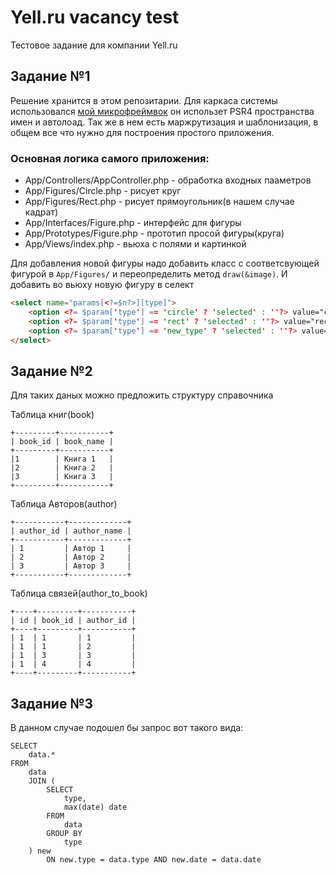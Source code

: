 # Yell.ru vacancy test
Тестовое задание для компании Yell.ru

## Задание №1
Решение хранится в этом репозитарии.
Для каркаса системы использовался [мой микрофреймвок](https://github.com/Stesm/hello)
он использет PSR4 пространства имен и автолоад. Так же в нем есть маржрутизация и 
шаблонизация, в общем все что нужно для построения простого приложения.

### Основная логика самого приложения:

* App/Controllers/AppController.php - обработка входных пааметров
* App/Figures/Circle.php - рисует круг
* App/Figures/Rect.php - рисует прямоугольник(в нашем случае кадрат)
* App/Interfaces/Figure.php - интерфейс для фигуры
* App/Prototypes/Figure.php - прототип просой фигуры(круга)
* App/Views/index.php - вьюха с полями и картинкой

Для добавления новой фигуры надо добавить класс с соответсвующей фигурой в `App/Figures/`
и переопределить метод `draw(&image)`. И добавить во вьюху новую фигуру в селект

````html
<select name="params[<?=$n?>][type]">
    <option <?= $param['type'] == 'circle' ? 'selected' : ''?> value="circle">Круг</option>
    <option <?= $param['type'] == 'rect' ? 'selected' : ''?> value="rect">Квадрат</option>
    <option <?= $param['type'] == 'new_type' ? 'selected' : ''?> value="rect">Новый тип</option>
</select>
````

## Задание №2

Для таких даных можно предложить структуру справочника

Таблица книг(book)
````
+---------+-----------+
| book_id | book_name |
+---------+-----------+
|1        | Книга 1   |
|2        | Книга 2   |
|3        | Книга 3   |
+---------+-----------+
````
Таблица Авторов(author)
````
+-----------+-------------+
| author_id | author_name |
+-----------+-------------+
| 1         | Автор 1     |
| 2         | Автор 2     |
| 3         | Автор 3     |
+-----------+-------------+
````
Таблица связей(author_to_book)
````
+----+---------+-----------+
| id | book_id | author_id |
+----+---------+-----------+
| 1  | 1       | 1         |
| 1  | 1       | 2         |
| 1  | 3       | 3         |
| 1  | 4       | 4         |
+----+---------+-----------+
````
## Задание №3

В данном случае подошел бы запрос вот такого вида:
````mysql
SELECT
    data.*
FROM
    data
    JOIN (
        SELECT
            type,
            max(date) date
        FROM
            data
        GROUP BY
            type
    ) new
        ON new.type = data.type AND new.date = data.date
````